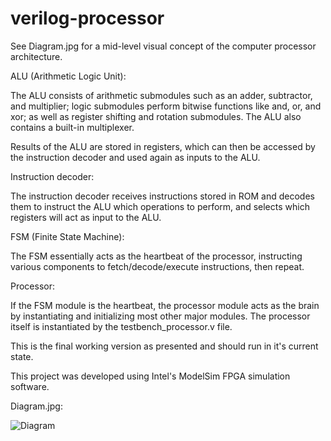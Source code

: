 # verilog-processor

See Diagram.jpg for a mid-level visual concept of the computer processor architecture.

ALU (Arithmetic Logic Unit):

The ALU consists of arithmetic submodules such as an adder, subtractor, and multiplier; logic submodules perform bitwise functions like and, or, and xor; as well as register shifting and rotation submodules. The ALU also contains a built-in multiplexer.

Results of the ALU are stored in registers, which can then be accessed by the instruction decoder and used again as inputs to the ALU.

Instruction decoder:

The instruction decoder receives instructions stored in ROM and decodes them to instruct the ALU which operations to perform, and selects which registers will act as input to the ALU.

FSM (Finite State Machine):

The FSM essentially acts as the heartbeat of the processor, instructing various components to fetch/decode/execute instructions, then repeat.

Processor:

If the FSM module is the heartbeat, the processor module acts as the brain by instantiating and initializing most other major modules.
The processor itself is instantiated by the testbench_processor.v file. 

This is the final working version as presented and should run in it's current state.

This project was developed using Intel's ModelSim FPGA simulation software.


Diagram.jpg:

![Diagram](https://user-images.githubusercontent.com/22338183/109898486-30e98800-7c49-11eb-9274-aa0152ff2513.jpg)
